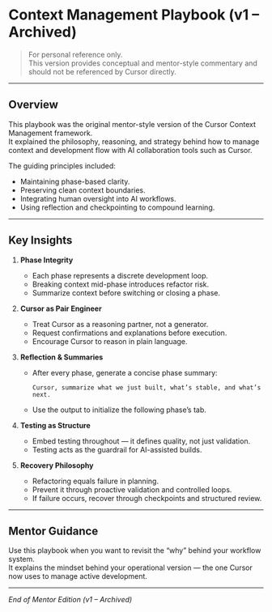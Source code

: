 # Context Management Playbook (v1 – Archived)

> For personal reference only.  
> This version provides conceptual and mentor-style commentary and should not be referenced by Cursor directly.

---

## Overview

This playbook was the original mentor-style version of the Cursor Context Management framework.  
It explained the philosophy, reasoning, and strategy behind how to manage context and development flow with AI collaboration tools such as Cursor.

The guiding principles included:
- Maintaining phase-based clarity.
- Preserving clean context boundaries.
- Integrating human oversight into AI workflows.
- Using reflection and checkpointing to compound learning.

---

## Key Insights

1. **Phase Integrity**  
   - Each phase represents a discrete development loop.  
   - Breaking context mid-phase introduces refactor risk.  
   - Summarize context before switching or closing a phase.  

2. **Cursor as Pair Engineer**  
   - Treat Cursor as a reasoning partner, not a generator.  
   - Request confirmations and explanations before execution.  
   - Encourage Cursor to reason in plain language.  

3. **Reflection & Summaries**  
   - After every phase, generate a concise phase summary:
     ```
     Cursor, summarize what we just built, what’s stable, and what’s next.
     ```
   - Use the output to initialize the following phase’s tab.

4. **Testing as Structure**  
   - Embed testing throughout — it defines quality, not just validation.  
   - Testing acts as the guardrail for AI-assisted builds.  

5. **Recovery Philosophy**  
   - Refactoring equals failure in planning.  
   - Prevent it through proactive validation and controlled loops.  
   - If failure occurs, recover through checkpoints and structured review.  

---

## Mentor Guidance

Use this playbook when you want to revisit the “why” behind your workflow system.  
It explains the mindset behind your operational version — the one Cursor now uses to manage active development.  

---

*End of Mentor Edition (v1 – Archived)*